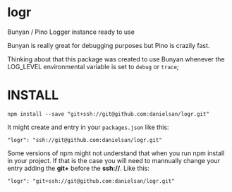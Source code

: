 # logr
Bunyan / Pino Logger instance ready to use

Bunyan is really great for debugging purposes but Pino is crazily fast.

Thinking about that this package was created to use Bunyan whenever the
LOG_LEVEL environmental variable is set to ```debug``` or ```trace```;

# INSTALL

    npm install --save "git+ssh://git@github.com:danielsan/logr.git"

It might create and entry in your ```packages.json``` like this:

    "logr": "ssh://git@github.com:danielsan/logr.git"

Some versions of npm might not understand that when you run npm install
in your project. If that is the case you will need to mannually change
your entry adding the **git+** before the **ssh://**. Like this:

    "logr": "git+ssh://git@github.com:danielsan/logr.git"

